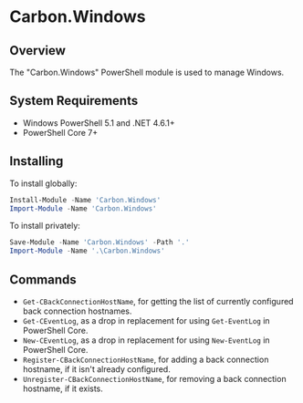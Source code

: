 
# Carbon.Windows

## Overview

The "Carbon.Windows" PowerShell module is used to manage Windows.

## System Requirements

* Windows PowerShell 5.1 and .NET 4.6.1+
* PowerShell Core 7+

## Installing

To install globally:

```powershell
Install-Module -Name 'Carbon.Windows'
Import-Module -Name 'Carbon.Windows'
```

To install privately:

```powershell
Save-Module -Name 'Carbon.Windows' -Path '.'
Import-Module -Name '.\Carbon.Windows'
```

## Commands

* `Get-CBackConnectionHostName`, for getting the list of currently configured back connection hostnames.
* `Get-CEventLog`, as a drop in replacement for using `Get-EventLog` in PowerShell Core.
* `New-CEventLog`, as a drop in replacement for using `New-EventLog` in PowerShell Core.
* `Register-CBackConnectionHostName`, for adding a back connection hostname, if it isn't already configured.
* `Unregister-CBackConnectionHostName`, for removing a back connection hostname, if it exists.
